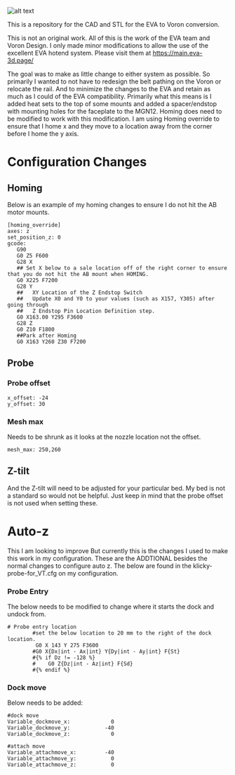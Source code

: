 ![alt text](https://github.com/majarspeed/Voron-EVA-conversion/raw/main/Pics/EVA%20for%20Voron.JPG "EVA on Voron")

This is a repository for the CAD and STL for the EVA to Voron conversion. 

This is not an original work. All of this is the work of the EVA team and Voron Design. I only made minor modifications to allow the use of the excellent EVA hotend system. Please visit them at https://main.eva-3d.page/ 

The goal was to make as little change to either system as possible. So primarily I wanted to not have to redesign the belt pathing on the Voron or relocate the rail. And to minimize the changes to the EVA and retain as much as I could of the EVA compatibility. 
Primarily what this means is I added heat sets to the top of some mounts and added a spacer/endstop with mounting holes for the faceplate to the MGN12. 
Homing does need to be modified to work with this modification. I am using Homing override to ensure that I home x and they move to a location away from the corner before I home the y axis. 

# Configuration Changes

## Homing 
Below is an example of my homing changes to ensure I do not hit the AB motor mounts. 

```
[homing_override]
axes: z
set_position_z: 0
gcode:
   G90
   G0 Z5 F600
   G28 X
   ## Set X below to a sale location off of the right corner to ensure that you do not hit the AB mount when HOMING. 
   G0 X225 F7200
   G28 Y
   ##	XY Location of the Z Endstop Switch
   ##	Update X0 and Y0 to your values (such as X157, Y305) after going through
   ##	Z Endstop Pin Location Definition step.
   G0 X163.00 Y295 F3600 
   G28 Z
   G0 Z10 F1800
   ##Park after Homing
   G0 X163 Y260 Z30 F7200 
   ```
  
## Probe

### Probe offset 
```
x_offset: -24
y_offset: 30
```
### Mesh max 
Needs to be shrunk as it looks at the nozzle location not the offset. 
```
mesh_max: 250,260 
```
## Z-tilt
And the Z-tilt will need to be adjusted for your particular bed. My bed is not a standard so would not be helpful. Just keep in mind that the probe offset is not used when setting these. 
# Auto-z
This I am looking to improve 
But currently this is the changes I used to make this work in my configuration. 
These are the ADDTIONAL besides the normal changes to configure auto z. 
The below are found in the klicky-probe-for_VT.cfg on my configuration. 
### Probe Entry 
The below needs to be modified to change where it starts the dock and undock from. 

```
# Probe entry location
        #set the below location to 20 mm to the right of the dock location. 
         G0 X 143 Y 275 F3600
        #G0 X{Dx|int - Ax|int} Y{Dy|int - Ay|int} F{St}
        #{% if Dz != -128 %}
        #    G0 Z{Dz|int - Az|int} F{Sd}
        #{% endif %}
```

### Dock move
Below needs to be added:
```
#dock move
Variable_dockmove_x:             0
Variable_dockmove_y:           -40
Variable_dockmove_z:             0

#attach move
Variable_attachmove_x:         -40
Variable_attachmove_y:           0
Variable_attachmove_z:           0
```   
   
   

